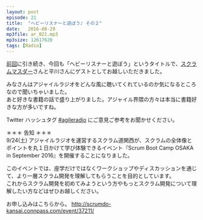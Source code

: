 ```yaml
---
layout: post
episode: 21
title:  "ヘビーリスナーと遊ぼう♪ その２"
date:   2016-08-29
mp3file: ar_021.mp3
mp3size: 12617620
tags: [Radio]
---
```


[前回](http://agileradio.github.io/2016/08/15/1/)に引き続き、今回も「ヘビーリスナーと遊ぼう」というタイトルで、[スクラムマスダー](https://twitter.com/scrummasudar)さんと平川さんにゲストとしてお越しいただきました。  

みなさんはアジャイルラジオをどんな風に聴いてくれているのか気になるところなので聞いちゃいました。  
あと好きな書籍の話で盛り上がりました。アジャイル界隈の方々は本当に書籍好きな方が多いですね。

Twitter ハッシュタグ [#agileradio](https://twitter.com/intent/tweet?hashtags=agileradio) にご意見ご参考をお聞かせください。  

＊＊＊ 告知 ＊＊＊  
9/24(土) アジャイルラジオを運営するスクラム道関西が、スクラムの全体像とポイントを丸１日かけて学び体験できるイベント『Scrum Boot Camp OSAKA in September 2016』を開催することになりました。

このイベントでは、座学だけではなくワークショップやディスカッションを通じて、より一層スクラム開発を理解してもらうことを目的としています。  
これからスクラム開発を初めてみようという方やもっとスクラム開発について理解したい方などはぜひお越しください。

お申し込みはこちらから。
http://scrumdo-kansai.connpass.com/event/37211/

